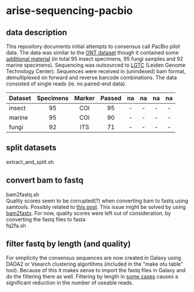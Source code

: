 # arise-sequencing-pacbio
## data description
This repository documents initial attempts to consensus call PacBio pilot data.
The data was similar to the [ONT dataset](https://github.com/naturalis/arise-sequencing-nanopore) though
it contained some [additional material](https://docs.google.com/spreadsheets/d/11SVnGIaafMN7ybHoDktcJpbnDKnrdblw/edit#gid=776824571) (in total 95 insect specimens, 95 fungi samples and 92 marine specimens). Sequencing was outsourced to [LGTC](https://www.lumc.nl/org/lgtc/) (Leiden Genome Technology Center). Sequences were received in (unindexed) bam format, demultiplexed on forward and reverse barcode combinations. The data consisted of single reads (ie. no paired-end data).

|Dataset|Specimens|Marker|Passed|na|na|na|na|
|:---|:---:|:---:|:---:|:---:|:---:|:---:|:---:|
|insect|95|COI|95|-|-|-|-|
|marine|95|COI|90|-|-|-|-|
|fungi|92|ITS|71|-|-|-|-|

## split datasets
extract_and_split.sh

## convert bam to fastq
bam2fastq.sh\
Quality scores seem to be corrupted(?) when converting bam to fastq using samtools. Possibly related to [this post](http://seqanswers.com/forums/showthread.php?t=77954). This issue might be solved by using [bam2fastx](https://github.com/PacificBiosciences/bam2fastx). For now, quality scores were left out of consideration, by converting the fastq files to fasta\
fq2fa.sh

## filter fastq by length (and quality)
For simplicity the consensus sequences are now created in Galaxy using DADA2 or Vsearch clustering algortihms (included in the "make otu table" tool). Because of this it makes sense to import the fastq files in Galaxy and do the filtering there as well.
Filtering by length in [some cases]() causes a significant reduction in the number of useable reads.
